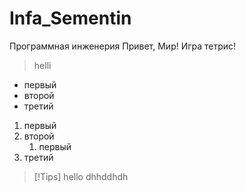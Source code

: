 # Infa_Sementin
Программная инженерия
Привет, Мир!
Игра тетрис!

> helli

- первый
- второй
- третий

1. первый
2. второй
    1. первый
3. третий

> [!Tips] hello
> dhhddhdh